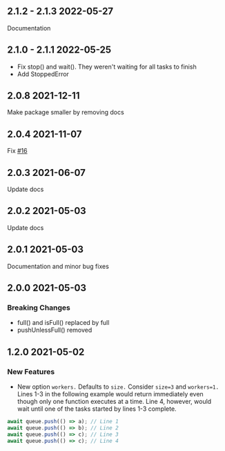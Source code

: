 ## 2.1.2 - 2.1.3 2022-05-27

Documentation

## 2.1.0 - 2.1.1 2022-05-25

- Fix stop() and wait(). They weren't waiting for all tasks to finish
- Add StoppedError

## 2.0.8 2021-12-11

Make package smaller by removing docs

## 2.0.4 2021-11-07

Fix [#16](https://github.com/good-ware/js-task-queue/issues/16)

## 2.0.3 2021-06-07

Update docs

## 2.0.2 2021-05-03

Update docs

## 2.0.1 2021-05-03

Documentation and minor bug fixes

## 2.0.0 2021-05-03

### Breaking Changes

- full() and isFull() replaced by full
- pushUnlessFull() removed

## 1.2.0 2021-05-02

### New Features

- New option `workers.` Defaults to `size.` Consider `size=3` and `workers=1.` Lines 1-3 in the following example would return immediately even though only one function executes at a time. Line 4, however, would wait until one of the tasks started by lines 1-3 complete.

```js
await queue.push(() => a); // Line 1
await queue.push(() => b); // Line 2
await queue.push(() => c); // Line 3
await queue.push(() => c); // Line 4
```

